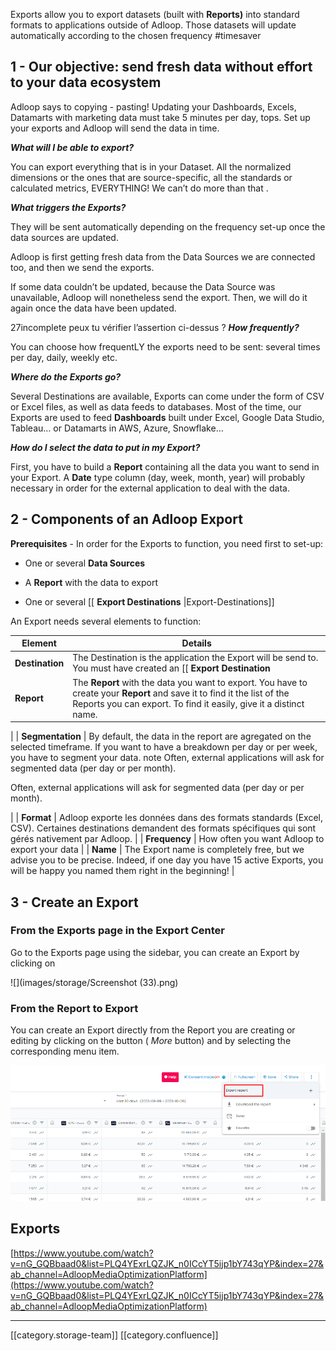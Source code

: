 Exports allow you to export datasets (built with  **Reports)**  into standard formats to applications outside of Adloop. Those datasets will update automatically according to the chosen frequency #timesaver 


## 1 - Our objective: send fresh data without effort to your data ecosystem
Adloop says  to copying - pasting! Updating your Dashboards, Excels, Datamarts with marketing data must take 5 minutes per day, tops. Set up your exports and Adloop will send the data in time.  

 **_What will I be able to export?_** 

You can export everything that is in your Dataset. All the normalized dimensions or the ones that are source-specific, all the standards or calculated metrics, EVERYTHING! We can’t do more than that . 

 **_What triggers the Exports?_** 

They will be sent automatically depending on the frequency set-up once the data sources are updated. 

Adloop is first getting fresh data from the Data Sources we are connected too, and then we send the exports.

If some data couldn’t be updated, because the Data Source was unavailable, Adloop will nonetheless send the export. Then, we will do it again once the data have been updated. 

27incomplete peux tu vérifier l’assertion ci-dessus ? **_How frequently?_** 

You can choose how frequentLY the exports need to be sent: several times per day, daily, weekly etc. 

 **_Where do the Exports go?_** 

Several Destinations are available, Exports can come under the form of CSV or Excel files, as well as data feeds to databases. Most of the time, our Exports are used to feed  **Dashboards**  built under Excel, Google Data Studio, Tableau… or Datamarts in AWS, Azure, Snowflake…

 **_How do I select the data to put in my Export?_** 

First, you have to build a  **Report**  containing all the data you want to send in your Export. A  **Date**  type column (day, week, month, year) will probably necessary in order for the external application to deal with the data.


## 2 - Components of an Adloop Export 
 **Prerequisites**  - In order for the Exports to function, you need first to set-up:  


* One or several  **Data Sources** 


* A  **Report**  with the data to export


* One or several [[ **Export Destinations** |Export-Destinations]]



An Export needs several elements to function: 



|  **Element**  |  **Details**  | 
|  --- |  --- | 
|  **Destination**  | The Destination is the application the Export will be send to. You must have created an [[ **Export Destination** |Export-Destinations]] first.  | 
|  **Report**  | The  **Report**  with the data you want to export. You have to create your  **Report**  and save it to find it the list of the Reports you can export. To find it easily, give it a distinct name. 

 | 
|  **Segmentation**  | By default, the data in the report are agregated on the selected timeframe. If you want to have a breakdown per day or per week, you have to segment your data. note Often, external applications will ask for segmented data (per day or per month).  

 Often, external applications will ask for segmented data (per day or per month).  

 | 
|  **Format**  | Adloop exporte les données dans des formats standards (Excel, CSV). Certaines destinations demandent des formats spécifiques qui sont gérés nativement par Adloop. | 
|  **Frequency**  | How often you want Adloop to export your data | 
|  **Name**  | The Export name is completely free, but we advise you to be precise. Indeed, if one day you have 15 active Exports, you will be happy you named them right in the beginning!   | 


## 3 - Create an Export

### From the Exports page in the Export Center
Go to the Exports page using the sidebar, you can create an Export by clicking on 



![](images/storage/Screenshot (33).png)


### From the Report to Export
You can create an Export directly from the Report you are creating or editing by clicking on the button  ( _More_  button) and by selecting the corresponding menu item.

![](images/storage/image-20231009-135441.png)


## Exports
[https://www.youtube.com/watch?v=nG_GQBbaad0&list=PLQ4YExrLQZJK_n0ICcYT5ijp1bY743qYP&index=27&ab_channel=AdloopMediaOptimizationPlatform](https://www.youtube.com/watch?v=nG_GQBbaad0&list=PLQ4YExrLQZJK_n0ICcYT5ijp1bY743qYP&index=27&ab_channel=AdloopMediaOptimizationPlatform)



*****

[[category.storage-team]] 
[[category.confluence]] 
